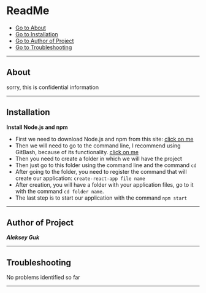 ReadMe
========================
* [Go to About](#About)
* [Go to Installation](#Installation)
* [Go to Author of Project](#Author_of_Project)
* [Go to Troubleshooting](#Troubleshooting)
***
<a id="About"></a>
About
-------------------------
sorry, this is confidential information
***
<a id="Installation"></a>
Installation
-------------------------
__Install Node.js and npm__
- First we need to download Node.js and npm from this site:
[click on me](https://nodejs.org/ru/) 
- Then we will need to go to the command line, I recommend using GitBash, because of its functionality. [click on me](https://git-scm.com/downloads)
- Then you need to create a folder in which we will have the project
- Then just go to this folder using the command line and the command ```cd```
- After going to the folder, you need to register the command that will create our application: ```create-react-app file name```
- After creation, you will have a folder with your application files, go to it with the command ```cd folder name```.
- The last step is to start our application with the command ```npm start```

***
<a id="Author_of_Project"></a>
Author of Project
-------------------------
___Aleksey Guk___
***
<a id="Troubleshooting"></a>
Troubleshooting
-------------------------
No problems identified so far
***
